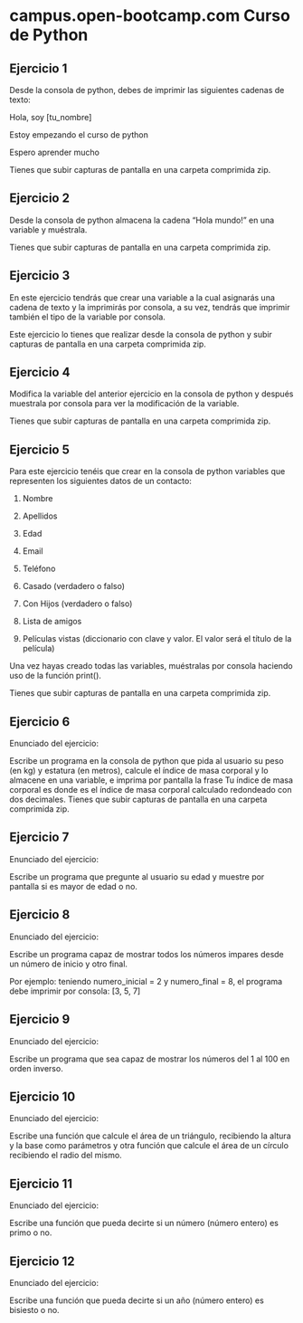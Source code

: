 # campus.open-bootcamp.com Curso de Python

## Ejercicio 1
Desde la consola de python, debes de imprimir las siguientes cadenas de texto:

Hola, soy [tu_nombre]

Estoy empezando el curso de python

Espero aprender mucho

Tienes que subir capturas de pantalla en una carpeta comprimida zip.

## Ejercicio 2
Desde la consola de python almacena la cadena “Hola mundo!” en una variable y muéstrala.

Tienes que subir capturas de pantalla en una carpeta comprimida zip.

## Ejercicio 3
En este ejercicio tendrás que crear una variable a la cual asignarás una cadena de texto y la imprimirás por consola, a su vez, tendrás que imprimir también el tipo de la variable por consola.

Este ejercicio lo tienes que realizar desde la consola de python y subir capturas de pantalla en una carpeta comprimida zip.

## Ejercicio 4
Modifica la variable del anterior ejercicio en la consola de python y después muestrala por consola para ver la modificación de la variable.

Tienes que subir capturas de pantalla en una carpeta comprimida zip.

## Ejercicio 5
Para este ejercicio tenéis que crear en la consola de python variables que representen los siguientes datos de un contacto:

1. Nombre

2. Apellidos

3. Edad

4. Email

5. Teléfono

6. Casado (verdadero o falso)

7. Con Hijos (verdadero o falso)

8. Lista de amigos

9. Películas vistas (diccionario con clave y valor. El valor será el título de la película)

Una vez hayas creado todas las variables, muéstralas por consola haciendo uso de la función print().

Tienes que subir capturas de pantalla en una carpeta comprimida zip.

## Ejercicio 6
Enunciado del ejercicio:

Escribe un programa en la consola de python que pida al usuario su peso (en kg) y estatura (en metros), calcule el índice de masa corporal y lo almacene en una variable, e imprima por pantalla la frase Tu índice de masa corporal es donde es el índice de masa corporal calculado redondeado con dos decimales. Tienes que subir capturas de pantalla en una carpeta comprimida zip.

## Ejercicio 7
Enunciado del ejercicio:

Escribe un programa que pregunte al usuario su edad y muestre por pantalla si es mayor de edad o no.

## Ejercicio 8
Enunciado del ejercicio:

Escribe un programa capaz de mostrar todos los números impares desde un número de inicio y otro final.

Por ejemplo: teniendo numero_inicial = 2 y numero_final = 8, el programa debe imprimir por consola: [3, 5, 7]

## Ejercicio 9
Enunciado del ejercicio:

Escribe un programa que sea capaz de mostrar los números del 1 al 100 en orden inverso.

## Ejercicio 10
Enunciado del ejercicio:

Escribe una función que calcule el área de un triángulo, recibiendo la altura y la base como parámetros y otra función que calcule el área de un círculo recibiendo el radio del mismo.

## Ejercicio 11
Enunciado del ejercicio:

Escribe una función que pueda decirte si un número (número entero) es primo o no.

## Ejercicio 12
Enunciado del ejercicio:

Escribe una función que pueda decirte si un año (número entero) es bisiesto o no.
